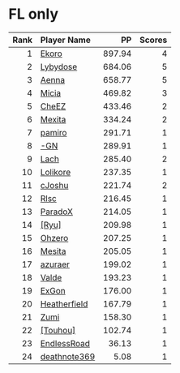 # FL only
| Rank | Player Name |  PP  | Scores |
| ----:|:----------- | ----:| ------:|
| 1 | [Ekoro](https://osu.ppy.sh/u/284905) | 897.94 | 4 |
| 2 | [Lybydose](https://osu.ppy.sh/u/64501) | 684.06 | 5 |
| 3 | [Aenna](https://osu.ppy.sh/u/78552) | 658.77 | 5 |
| 4 | [Micia](https://osu.ppy.sh/u/131118) | 469.82 | 3 |
| 5 | [CheEZ](https://osu.ppy.sh/u/272117) | 433.46 | 2 |
| 6 | [Mexita](https://osu.ppy.sh/u/1800183) | 334.24 | 2 |
| 7 | [pamiro](https://osu.ppy.sh/u/2095634) | 291.71 | 1 |
| 8 | [-GN](https://osu.ppy.sh/u/895581) | 289.91 | 1 |
| 9 | [Lach](https://osu.ppy.sh/u/2108620) | 285.40 | 2 |
| 10 | [Lolikore](https://osu.ppy.sh/u/1471815) | 237.35 | 1 |
| 11 | [cJoshu](https://osu.ppy.sh/u/6203835) | 221.74 | 2 |
| 12 | [Rlsc](https://osu.ppy.sh/u/2110845) | 216.45 | 1 |
| 13 | [ParadoX](https://osu.ppy.sh/u/3424394) | 214.05 | 1 |
| 14 | [[Ryu]](https://osu.ppy.sh/u/561879) | 209.98 | 1 |
| 15 | [Ohzero](https://osu.ppy.sh/u/646264) | 207.25 | 1 |
| 16 | [Mesita](https://osu.ppy.sh/u/201459) | 205.05 | 1 |
| 17 | [azuraer](https://osu.ppy.sh/u/145851) | 199.02 | 1 |
| 18 | [Valde](https://osu.ppy.sh/u/208531) | 193.23 | 1 |
| 19 | [ExGon](https://osu.ppy.sh/u/214187) | 176.00 | 1 |
| 20 | [Heatherfield](https://osu.ppy.sh/u/296087) | 167.79 | 1 |
| 21 | [Zumi](https://osu.ppy.sh/u/1333751) | 158.30 | 1 |
| 22 | [[Touhou]](https://osu.ppy.sh/u/834944) | 102.74 | 1 |
| 23 | [EndlessRoad](https://osu.ppy.sh/u/946985) | 36.13 | 1 |
| 24 | [deathnote369](https://osu.ppy.sh/u/2587995) | 5.08 | 1 |
